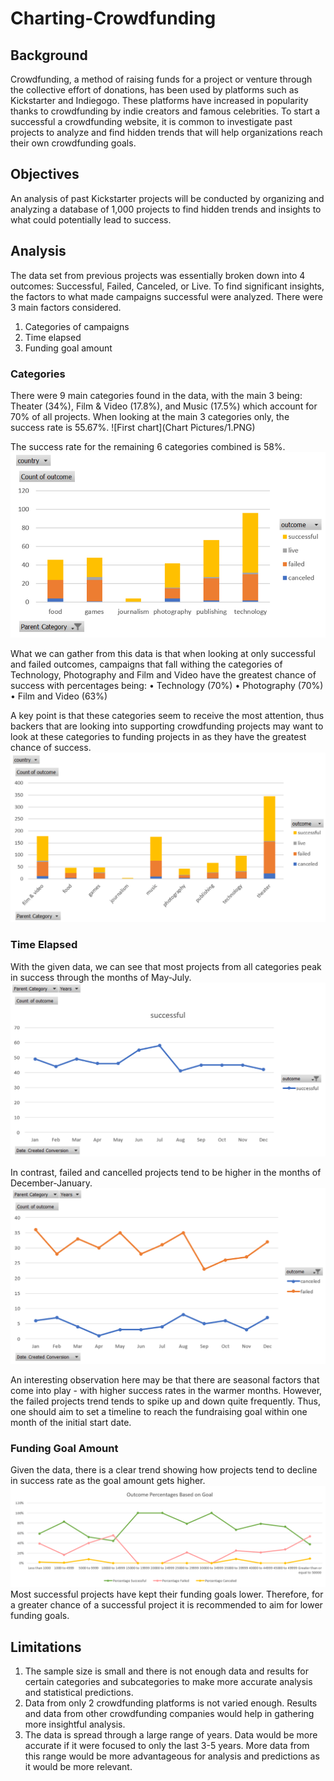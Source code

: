 # Charting-Crowdfunding

## Background
Crowdfunding, a method of raising funds for a project or venture through the collective effort of donations, has been used by platforms such as Kickstarter and Indiegogo. These platforms have increased in popularity thanks to crowdfunding by indie creators and famous celebrities. 
To start a successful a crowdfunding website, it is common to investigate past projects to analyze and find hidden trends that will help organizations reach their own crowdfunding goals.

## Objectives
An analysis of past Kickstarter projects will be conducted by organizing and analyzing a database of 1,000 projects to find hidden trends and insights to what could potentially lead to success. 

## Analysis
The data set from previous projects was essentially broken down into 4 outcomes: Successful, Failed, Canceled, or Live. To find significant insights, the factors to what made campaigns successful were analyzed. There were 3 main factors considered.
1.	Categories of campaigns
2.	Time elapsed
3.	Funding goal amount

### Categories
There were 9 main categories found in the data, with the main 3 being: Theater (34%), Film & Video (17.8%), and Music (17.5%) which account for 70% of all projects. When looking at the main 3 categories only, the success rate is 55.67%. 
![First chart](Chart Pictures/1.PNG)

The success rate for the remaining 6 categories combined is 58%.
![Second chart](2.png)

What we can gather from this data is that when looking at only successful and failed outcomes, campaigns that fall withing the categories of Technology, Photography and Film and Video have the greatest chance of success with percentages being:
•	Technology (70%)
•	Photography (70%)
•	Film and Video (63%)

A key point is that these categories seem to receive the most attention, thus backers that are looking into supporting crowdfunding projects may want to look at these categories to funding projects in as they have the greatest chance of success.
![Third chart](3.png)

### Time Elapsed
With the given data, we can see that most projects from all categories peak in success through the months of May-July.
![Fourth chart](4.png)

In contrast, failed and cancelled projects tend to be higher in the months of December-January.
![Fifth chart](5.png)

An interesting observation here may be that there are seasonal factors that come into play - with higher success rates in the warmer months. However, the failed projects trend tends to spike up and down quite frequently. Thus, one should aim to set a timeline to reach the fundraising goal within one month of the initial start date. 

### Funding Goal Amount
Given the data, there is a clear trend showing how projects tend to decline in success rate as the goal amount gets higher. 
![sixth chart](6.png)
Most successful projects have kept their funding goals lower. Therefore, for a greater chance of a successful project it is recommended to aim for lower funding goals. 

## Limitations
1.	The sample size is small and there is not enough data and results for certain categories and subcategories to make more accurate analysis and statistical predictions. 
2.	Data from only 2 crowdfunding platforms is not varied enough. Results and data from other crowdfunding companies would help in gathering more insightful analysis.
3.	The data is spread through a large range of years. Data would be more accurate if it were focused to only the last 3-5 years. More data from this range would be more advantageous for analysis and predictions as it would be more relevant.

